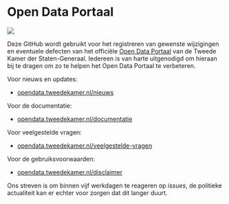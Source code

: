 # Open Data Portaal

![](https://opendata.tweedekamer.nl/sites/default/files/images/OpenDataPortaal.png)

Deze GitHub wordt gebruikt voor het registreren van gewenste wijzigingen en eventuele defecten van het officiële [Open Data Portaal](https://opendata.tweedekamer.nl) van de Tweede Kamer der Staten-Generaal. Iedereen is van harte uitgenodigd om hieraan bij te dragen om zo te helpen het Open Data Portaal te verbeteren.

Voor nieuws en updates:

- [opendata.tweedekamer.nl/nieuws](https://opendata.tweedekamer.nl/nieuws)

Voor de documentatie:

- [opendata.tweedekamer.nl/documentatie](https://opendata.tweedekamer.nl/documentatie)

Voor veelgestelde vragen:

- [opendata.tweedekamer.nl/veelgestelde-vragen](https://opendata.tweedekamer.nl/veelgestelde-vragen)

Voor de gebruiksvoorwaarden:

- [opendata.tweedekamer.nl/disclaimer](https://opendata.tweedekamer.nl/disclaimer)

Ons streven is om binnen vijf werkdagen te reageren op _issues_, de politieke actualiteit kan er echter voor zorgen dat dit langer duurt.
